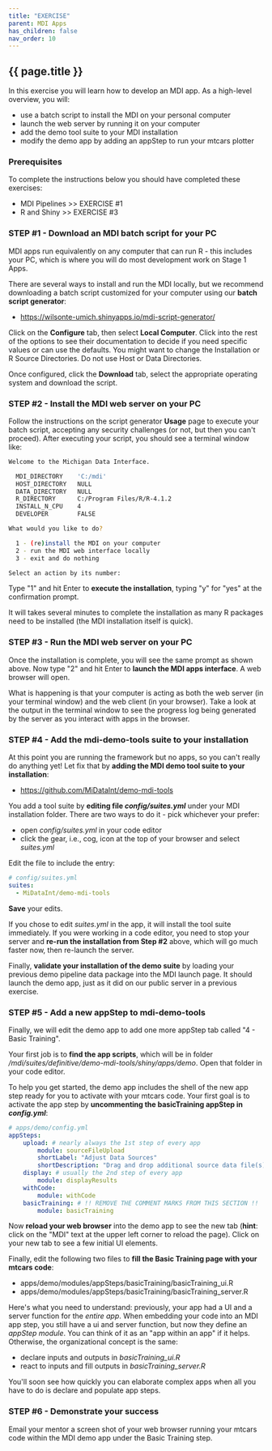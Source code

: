 ```yaml
---
title: "EXERCISE"
parent: MDI Apps
has_children: false
nav_order: 10
---
```


## {{ page.title }}

In this exercise you will learn how to develop an MDI app.
As a high-level overview, you will:

- use a batch script to install the MDI on your personal computer
- launch the web server by running it on your computer
- add the demo tool suite to your MDI installation
- modify the demo app by adding an appStep to run your mtcars plotter

### Prerequisites

To complete the instructions below you should have completed 
these exercises:

- MDI Pipelines >> EXERCISE #1
- R and Shiny >> EXERCISE #3

### STEP #1 - Download an MDI batch script for your PC

MDI apps run equivalently on any computer that can run R -
this includes your PC, which is where you will do most development
work on Stage 1 Apps.  

There are several ways to install and run the MDI locally, but
we recommend downloading a batch script customized for your computer
using our **batch script generator**:

- <https://wilsonte-umich.shinyapps.io/mdi-script-generator/>

Click on the **Configure** tab, then select **Local Computer**. Click into
the rest of the options to see their documentation to
decide if you need specific values or can use the defaults.
You might want to change the Installation or R Source Directories.
Do not use Host or Data Directories.

Once configured, click the **Download** tab, select the appropriate
operating system and download the script.

### STEP #2 - Install the MDI web server on your PC

Follow the instructions on the script generator **Usage**
page to execute your batch script, accepting any security challenges
(or not, but then you can't proceed). After executing your script, you
should see a terminal window like:

```bash
Welcome to the Michigan Data Interface.

  MDI_DIRECTORY    'C:/mdi'
  HOST_DIRECTORY   NULL
  DATA_DIRECTORY   NULL
  R_DIRECTORY      C:/Program Files/R/R-4.1.2
  INSTALL_N_CPU    4
  DEVELOPER        FALSE

What would you like to do?

  1 - (re)install the MDI on your computer
  2 - run the MDI web interface locally
  3 - exit and do nothing

Select an action by its number:
```

Type "1" and hit Enter to **execute the installation**, typing "y" for "yes"
at the confirmation prompt.

It will takes several minutes to complete the installation
as many R packages need to be installed (the MDI
installation itself is quick).

### STEP #3 - Run the MDI web server on your PC

Once the installation is complete, you will see the same prompt
as shown above. Now type "2" and hit Enter to **launch the
MDI apps interface**. A web browser will open.

What is happening is that your computer is acting as both the
web server (in your terminal window) and the web client (in your browser).
Take a look at the output in the terminal window to see the progress
log being generated by the server as you interact with apps in the browser.

### STEP #4 - Add the mdi-demo-tools suite to your installation

At this point you are running the framework but no apps, so you
can't really do anything yet! Let fix that by **adding the MDI 
demo tool suite to your installation**:

- <https://github.com/MiDataInt/demo-mdi-tools>

You add a tool suite by **editing file _config/suites.yml_** 
under your MDI installation folder. There are two ways to do it - 
pick whichever your prefer:

- open  _config/suites.yml_ in your code editor
- click the gear, i.e., cog, icon at the top of your browser and select _suites.yml_

Edit the file to include the entry:

```yml
# config/suites.yml
suites:
  - MiDataInt/demo-mdi-tools
```

**Save** your edits.  

If you chose to edit _suites.yml_ in the app, it will install the tool suite
immediately.  If you were working in a code editor, you need to stop
your server and **re-run the installation from Step #2** above, which will go
much faster now, then re-launch the server.

Finally, **validate your installation of the demo suite** by loading your previous 
demo pipeline data package into the MDI launch page. It should launch
the demo app, just as it did on our public server in a previous exercise.

### STEP #5 - Add a new appStep to mdi-demo-tools

Finally, we will edit the demo app to add one more appStep tab called
"4 - Basic Training".

Your first job is to **find the app scripts**, which will be in folder
_/mdi/suites/definitive/demo-mdi-tools/shiny/apps/demo_. Open that folder
in your code editor.

To help you get started, the demo app includes the shell of the new app
step ready for you to activate with your mtcars code. 
Your first goal is to activate the app step by 
**uncommenting the basicTraining appStep in _config.yml_**:

```yml
# apps/demo/config.yml
appSteps:
    upload: # nearly always the 1st step of every app
        module: sourceFileUpload
        shortLabel: "Adjust Data Sources"
        shortDescription: "Drag and drop additional source data file(s)."
    display: # usually the 2nd step of every app
        module: displayResults
    withCode:
        module: withCode
    basicTraining: # !! REMOVE THE COMMENT MARKS FROM THIS SECTION !!
        module: basicTraining
```

Now **reload your web browser**
into the demo app to see the new tab (**hint**: click on the "MDI"
text at the upper left corner to reload the page). Click on your new tab
to see a few initial UI elements.

Finally, edit the following two files to 
**fill the Basic Training page with your mtcars code**:
- apps/demo/modules/appSteps/basicTraining/basicTraining_ui.R
- apps/demo/modules/appSteps/basicTraining/basicTraining_server.R

Here's what you need to understand: previously, your app had
a UI and a server function for the _entire app_. When embedding 
your code into an MDI app step, you still have a ui and server function,
but now they define an _appStep module_.
You can think of it as an "app within an app" if it helps. 
Otherwise, the organizational concept is the same:
- declare inputs and outputs in _basicTraining_ui.R_
- react to inputs and fill outputs in _basicTraining_server.R_

You'll soon see how quickly you can elaborate complex apps when
all you have to do is declare and populate app steps.

### STEP #6 - Demonstrate your success

Email your mentor a screen shot of your web browser running
your mtcars code within the MDI demo app under the Basic Training step.
